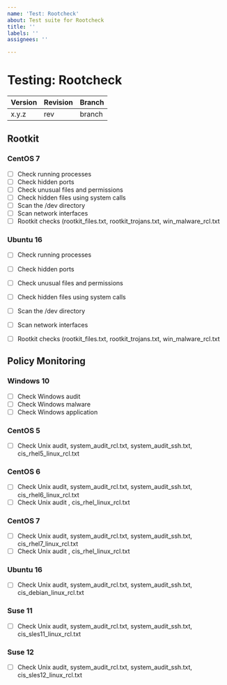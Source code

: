 ```yaml
---
name: 'Test: Rootcheck'
about: Test suite for Rootcheck
title: ''
labels: ''
assignees: ''

---
```


# Testing: Rootcheck

| Version | Revision | Branch |
| --- | --- | --- |
| x.y.z | rev | branch |

## Rootkit

### CentOS 7

- [ ] Check running processes
- [ ] Check hidden ports
- [ ] Check unusual files and permissions
- [ ] Check hidden files using system calls
- [ ] Scan the /dev directory
- [ ] Scan network interfaces
- [ ] Rootkit checks (rootkit_files.txt, rootkit_trojans.txt, win_malware_rcl.txt

### Ubuntu 16

- [ ] Check running processes
- [ ] Check hidden ports
- [ ] Check unusual files and permissions
- [ ] Check hidden files using system calls
- [ ] Scan the /dev directory
- [ ] Scan network interfaces
- [ ] Rootkit checks (rootkit_files.txt, rootkit_trojans.txt, win_malware_rcl.txt


## Policy Monitoring

### Windows 10

- [ ] Check Windows audit
- [ ] Check Windows malware
- [ ] Check Windows application

### CentOS 5
- [ ] Check Unix audit, system_audit_rcl.txt, system_audit_ssh.txt, cis_rhel5_linux_rcl.txt

### CentOS 6
- [ ] Check Unix audit, system_audit_rcl.txt, system_audit_ssh.txt, cis_rhel6_linux_rcl.txt
- [ ] Check Unix audit , cis_rhel_linux_rcl.txt

### CentOS 7
- [ ] Check Unix audit, system_audit_rcl.txt, system_audit_ssh.txt, cis_rhel7_linux_rcl.txt
- [ ] Check Unix audit , cis_rhel_linux_rcl.txt

### Ubuntu 16
- [ ] Check Unix audit, system_audit_rcl.txt, system_audit_ssh.txt, cis_debian_linux_rcl.txt

### Suse 11

- [ ] Check Unix audit, system_audit_rcl.txt, system_audit_ssh.txt, cis_sles11_linux_rcl.txt

### Suse 12

- [ ] Check Unix audit, system_audit_rcl.txt, system_audit_ssh.txt, cis_sles12_linux_rcl.txt
